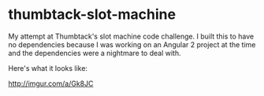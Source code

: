 # thumbtack-slot-machine
My attempt at Thumbtack's slot machine code challenge. I built this to have no dependencies because I was working on an Angular 2 project at the time and the dependencies were a nightmare to deal with.

Here's what it looks like:

http://imgur.com/a/Gk8JC
